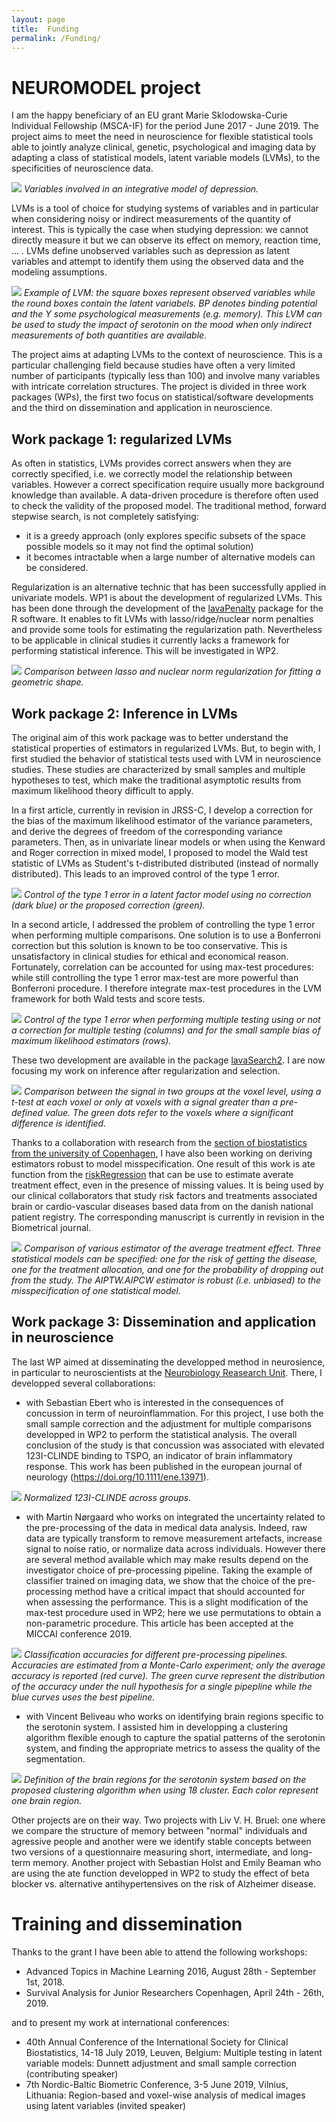 ```yaml
---
layout: page
title:  Funding
permalink: /Funding/
---
```


# NEUROMODEL project

I am the happy beneficiary of an EU grant Marie Sklodowska-Curie
Individual Fellowship (MSCA-IF) for the period June 2017 -
June 2019. The project aims to meet the need in neuroscience for
flexible statistical tools able to jointly analyze clinical, genetic,
psychological and imaging data by adapting a class of statistical
models, latent variable models (LVMs), to the specificities of
neuroscience data.

![](https://bozenne.github.io/img/NEUROMODEL-NeuroscienceData.png)
*Variables involved in an integrative model of depression.*

LVMs is a tool of choice for studying systems of variables and in
particular when considering noisy or indirect measurements of the
quantity of interest. This is typically the case when studying
depression: we cannot directly measure it but we can observe its
effect on memory, reaction time, ... . LVMs define unobserved
variables such as depression as latent variables and attempt to
identify them using the observed data and the modeling assumptions.

![](https://bozenne.github.io/img/NEUROMODEL-LVM.png)
*Example of LVM: the square boxes represent observed variables while the round boxes contain the latent variabels. BP denotes binding potential and the Y some psychological measurements (e.g. memory). This LVM can be used to study the impact of serotonin on the mood when only indirect measurements of both quantities are available.*

The project aims at adapting LVMs to the context of neuroscience. This
is a particular challenging field because studies have often a very
limited number of participants (typically less than 100) and involve
many variables with intricate correlation structures. The project is
divided in three work packages (WPs), the first two focus on
statistical/software developments and the third on dissemination and
application in neuroscience.

## Work package 1: regularized LVMs

As often in statistics, LVMs provides correct answers when they are
  correctly specified, i.e. we correctly model the relationship
  between variables. However a correct specification require usually
  more background knowledge than available. A data-driven procedure is
  therefore often used to check the validity of the proposed
  model. The traditional method, forward stepwise search, is not
  completely satisfying:
  - it is a greedy approach (only explores specific subsets of the
  space possible models so it may not find the optimal solution)
  - it becomes intractable when a large number of alternative models
    can be considered.
	
Regularization is an alternative technic that has been successfully
    applied in univariate models. WP1 is about the development of
    regularized LVMs. This has been done through the development of
    the [lavaPenalty](https://github.com/bozenne/lavaPenalty) package
    for the R software. It enables to fit LVMs with
    lasso/ridge/nuclear norm penalties and provide some tools for
    estimating the regularization path. Nevertheless to be applicable
    in clinical studies it currently lacks a framework for performing
    statistical inference. This will be investigated in WP2.

![](https://bozenne.github.io/img/NEUROMODEL-nuclear.png) 
*Comparison
between lasso and nuclear norm regularization for fitting a geometric
shape.*

## Work package 2: Inference in LVMs

The original aim of this work package was to better understand the
statistical properties of estimators in regularized LVMs. But, to
begin with, I first studied the behavior of statistical tests used
with LVM in neuroscience studies. These studies are characterized by
small samples and multiple hypotheses to test, which make the
traditional asymptotic results from maximum likelihood theory
difficult to apply.

In a first article, currently in revision in JRSS-C, I develop a
correction for the bias of the maximum likelihood estimator of the
variance parameters, and derive the degrees of freedom of the
corresponding variance parameters. Then, as in univariate linear
models or when using the Kenward and Roger correction in mixed model,
I proposed to model the Wald test statistic of LVMs as Student's t-distributed
distributed (instead of normally distributed). This leads to an
improved control of the type 1 error.

![](https://bozenne.github.io/img/NEUROMODEL-ssc.png) 
*Control of the
type 1 error in a latent factor model using no correction (dark blue)
or the proposed correction (green).*

In a second article, I addressed the problem of controlling the type 1
error when performing multiple comparisons. One solution is to use a
Bonferroni correction but this solution is known to be too
conservative. This is unsatisfactory in clinical studies for ethical
and economical reason. Fortunately, correlation can be accounted for
using max-test procedures: while still controlling the type 1 error
max-test are more powerful than Bonferroni procedure. I therefore
integrate max-test procedures in the LVM framework for both Wald tests
and score tests. 

![](https://bozenne.github.io/img/NEUROMODEL-maxProc.png) *Control of
the type 1 error when performing multiple testing using or not a
correction for multiple testing (columns) and for the small sample
bias of maximum likelihood estimators (rows).*

These two development are available in the package
[lavaSearch2](https://github.com/bozenne/lavaSearch2). I are now
focusing my work on inference after regularization and selection.

![](https://bozenne.github.io/img/NEUROMODEL-postSelection.png)
*Comparison between the signal in two groups at the voxel level, using
a t-test at each voxel or only at voxels with a signal greater than a
pre-defined value. The green dots refer to the voxels where a significant
difference is identified.*

Thanks to a collaboration with research from the [section of
biostatistics from the university of
Copenhagen](https://biostat.ku.dk/), I have also been working on
deriving estimators robust to model misspecification. One result of
this work is ate function from the
[riskRegression](https://github.com/tagteam/riskRegression) that can
be use to estimate averate treatment effect, even in the presence of
missing values. It is being used by our clinical collaborators that
study risk factors and treatments associated brain or cardio-vascular
diseases based data from on the danish national patient registry. The
corresponding manuscript is currently in revision in the Biometrical
journal.

![](https://bozenne.github.io/img/NEUROMODEL-doubleRobust.png)
*Comparison of various estimator of the average treatment
effect. Three statistical models can be specified: one for the risk of
getting the disease, one for the treatment allocation, and one for the
probability of dropping out from the study. The AIPTW.AIPCW estimator
is robust (i.e. unbiased) to the misspecification of one statistical
model.*

## Work package 3: Dissemination and application in neuroscience

The last WP aimed at disseminating the developped method in
neurosience, in particular to neuroscientists at the [Neurobiology
Reasearch Unit](https://nru.dk/). There, I developped several collaborations:
- with Sebastian Ebert who is interested in the consequences of
  concussion in term of neuroinflammation. For this project, I use
  both the small sample correction and the adjustment for multiple
  comparisons developped in WP2 to perform the statistical
  analysis. The overall conclusion of the study is that concussion was
  associated with elevated 123I-CLINDE binding to TSPO, an indicator
  of brain inflammatory response. This work has been published in the
  european journal of neurology (https://doi.org/10.1111/ene.13971).

![](https://bozenne.github.io/img/NEUROMODEL-TSPO.png)
*Normalized 123I-CLINDE across groups.*

- with Martin Nørgaard who works on integrated the uncertainty related to
  the pre-processing of the data in medical data analysis. Indeed, raw
  data are typically transform to remove measurement artefacts,
  increase signal to noise ratio, or normalize data across
  individuals. However there are several method available which may
  make results depend on the investigator choice of pre-processing
  pipeline. Taking the example of classifier trained on imaging data,
  we show that the choice of the pre-processing method have a critical
  impact that should accounted for when assessing the
  performance. This is a slight modification of the max-test procedure
  used in WP2; here we use permutations to obtain a non-parametric
  procedure. This article has been accepted at the MICCAI conference
  2019.

![](https://bozenne.github.io/img/NEUROMODEL-maxperm.png)
*Classification accuracies for different pre-processing
pipelines. Accuracies are estimated from a Monte-Carlo experiment;
only the average accuracy is reported (red curve). The green curve
represent the distribution of the accuracy under the null hypothesis
for a single pipepline while the blue curves uses the best pipeline.*

- with Vincent Beliveau who works on identifying brain regions
  specific to the serotonin system. I assisted him in developping a
  clustering algorithm flexible enough to capture the spatial patterns
  of the serotonin system, and finding the appropriate metrics to
  assess the quality of the segmentation.

![](https://bozenne.github.io/img/NEUROMODEL-clustering.png)
*Definition of the brain regions for the serotonin system based on the
proposed clustering algorithm when using 18 cluster. Each color
represent one brain region.*

Other projects are on their way. Two projects with Liv V. H. Bruel:
one where we compare the structure of memory between "normal"
individuals and agressive people and another were we identify stable
concepts between two versions of a questionnaire measuring short,
intermediate, and long-term memory. Another project with Sebastian
Holst and Emily Beaman who are using the ate function developped in
WP2 to study the effect of beta blocker vs. alternative
antihypertensives on the risk of Alzheimer disease.


# Training and dissemination

 Thanks to the grant I have been able to attend the following workshops:
- Advanced Topics in Machine Learning 2016, August 28th - September 1st, 2018.
- Survival Analysis for Junior Researchers Copenhagen, April 24th - 26th, 2019.

 and to present my work at international conferences:
- 40th Annual Conference of the International Society for Clinical
  Biostatistics, 14-18 July 2019, Leuven, Belgium: Multiple testing in
  latent variable models: Dunnett adjustment and small sample
  correction (contributing speaker)
- 7th Nordic-Baltic Biometric Conference, 3-5 June 2019, Vilnius,
  Lithuania: Region-based and voxel-wise analysis of medical images
  using latent variables (invited speaker)
